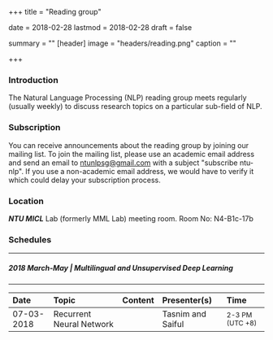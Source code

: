 +++
title = "Reading group"

date = 2018-02-28
lastmod = 2018-02-28
draft = false

summary = ""
[header]
image = "headers/reading.png"
caption = ""

+++

### Introduction
The Natural Language Processing (NLP) reading group meets regularly (usually weekly) to discuss research topics on a particular sub-field of NLP.

### Subscription
You can receive announcements about the reading group by joining our mailing list. To join the mailing list, please use an academic email address and send an email to ntunlpsg@gmail.com with a subject "subscribe ntu-nlp". If you use a non-academic email address, we would have to verify it which could delay your subscription process.

### Location 
***NTU MICL*** Lab (formerly MML Lab) meeting room.
Room No: N4-B1c-17b

### Schedules

---
##### 2018 March-May  | Multilingual and Unsupervised Deep Learning
---

| Date | Topic | Content | Presenter(s) | Time |
| :--- |:--- |:--- |:--- | :--- |
| 07-03-2018 | Recurrent Neural Network | | Tasnim and Saiful | <small>2-3 PM (UTC +8)</small> |
